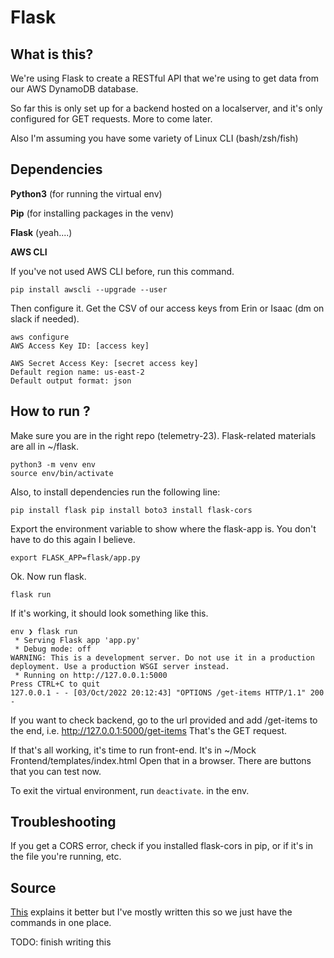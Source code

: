 # Flask

## What is this?
We're using Flask to create a RESTful API that we're using to get data from our AWS DynamoDB database. 

So far this is only set up for a backend hosted on a localserver, and it's only configured for GET requests. More to come later. 

Also I'm assuming you have some variety of Linux CLI (bash/zsh/fish)

## Dependencies
**Python3** (for running the virtual env)

**Pip** (for installing packages in the venv)

**Flask** (yeah....)

**AWS CLI**

If you've not used AWS CLI before, run this command.

```
pip install awscli --upgrade --user
```

Then configure it. Get the CSV of our access keys from Erin or Isaac (dm on slack if needed).
```
aws configure
AWS Access Key ID: [access key]
```
```
AWS Secret Access Key: [secret access key]
Default region name: us-east-2
Default output format: json
```

## How to run ?
Make sure you are in the right repo (telemetry-23). Flask-related materials are all in ~/flask.

```
python3 -m venv env 
source env/bin/activate
```

Also, to install dependencies run the following line: 


```
pip install flask pip install boto3 install flask-cors
```

Export the environment variable to show where the flask-app is. You don't have to do this again I believe.  
```
export FLASK_APP=flask/app.py
``` 

Ok. Now run flask.
```
flask run
```

If it's working, it should look something like this. 

```
env ❯ flask run                          
 * Serving Flask app 'app.py'
 * Debug mode: off
WARNING: This is a development server. Do not use it in a production deployment. Use a production WSGI server instead.
 * Running on http://127.0.0.1:5000
Press CTRL+C to quit
127.0.0.1 - - [03/Oct/2022 20:12:43] "OPTIONS /get-items HTTP/1.1" 200 -
```

If you want to check backend, go to the url provided and add /get-items to the end, i.e. http://127.0.0.1:5000/get-items
That's the GET request. 

If that's all working, it's time to run front-end. It's in ~/Mock Frontend/templates/index.html
Open that in a browser. There are buttons that you can test now. 

To exit the virtual environment, run `deactivate`. in the env.

## Troubleshooting
If you get a CORS error, check if you installed flask-cors in pip, or if it's in the file you're running, etc. 


## Source
[This](https://medium.com/hackernoon/using-aws-dynamodb-with-flask-9086c541e001) explains it better but I've mostly written this so we just have the commands in one place.

TODO: finish writing this